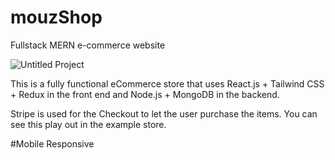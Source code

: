 # mouzShop
Fullstack MERN e-commerce website 

![Untitled Project](https://github.com/mouz11/mouzShop/assets/96539837/01e44447-4455-48c0-8712-8e629c2b12d4)

This is a fully functional eCommerce store that uses React.js + Tailwind CSS + Redux in the front end and Node.js + MongoDB in the backend.

 Stripe is used for the Checkout to let the user purchase the items. You can see this play out in the example store.
 
 #Mobile Responsive
